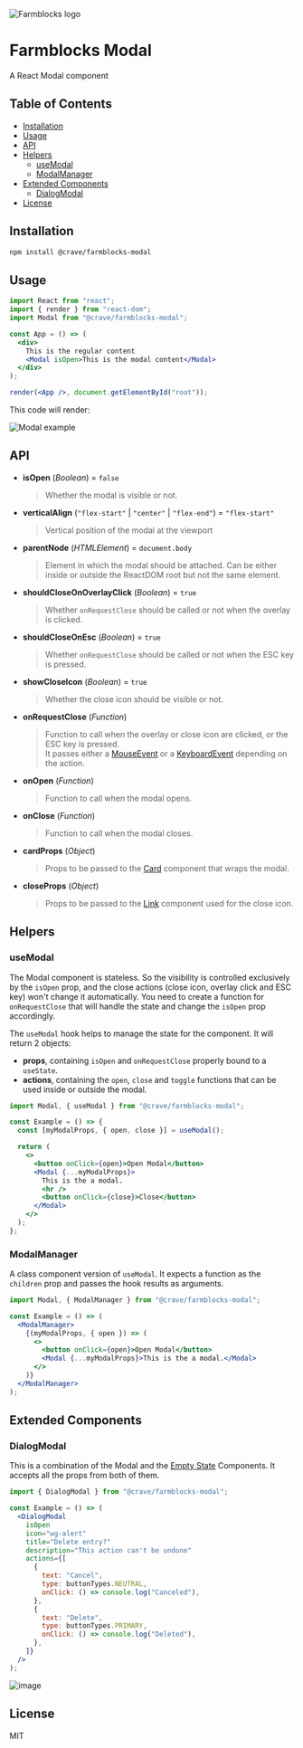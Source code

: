 ![Farmblocks logo](https://user-images.githubusercontent.com/7760/31051341-4d280118-a63c-11e7-9e8f-3b375ca8f9a0.png)

# Farmblocks Modal <!-- omit in toc -->

A React Modal component

## Table of Contents <!-- omit in toc -->

- [Installation](#installation)
- [Usage](#usage)
- [API](#api)
- [Helpers](#helpers)
  - [useModal](#usemodal)
  - [ModalManager](#modalmanager)
- [Extended Components](#extended-components)
  - [DialogModal](#dialogmodal)
- [License](#license)

## Installation

```sh
npm install @crave/farmblocks-modal
```

## Usage

```jsx
import React from "react";
import { render } from "react-dom";
import Modal from "@crave/farmblocks-modal";

const App = () => (
  <div>
    This is the regular content
    <Modal isOpen>This is the modal content</Modal>
  </div>
);

render(<App />, document.getElementById("root"));
```

This code will render:

![Modal example](https://user-images.githubusercontent.com/1459283/58510879-07482680-8170-11e9-9e20-c788f151f914.png)

## API

- **isOpen** (_Boolean_) = `false`

  > Whether the modal is visible or not.

- **verticalAlign** (`"flex-start"` | `"center"` | `"flex-end"`) = `"flex-start"`

  > Vertical position of the modal at the viewport

- **parentNode** (_HTMLElement_) = `document.body`

  > Element in which the modal should be attached.
  > Can be either inside or outside the ReactDOM root but not the same element.

- **shouldCloseOnOverlayClick** (_Boolean_) = `true`

  > Whether `onRequestClose` should be called or not when the overlay is clicked.

- **shouldCloseOnEsc** (_Boolean_) = `true`

  > Whether `onRequestClose` should be called or not when the ESC key is pressed.

- **showCloseIcon** (_Boolean_) = `true`

  > Whether the close icon should be visible or not.

- **onRequestClose** (_Function_)

  > Function to call when the overlay or close icon are clicked, or the ESC key is pressed.  
  > It passes either a [MouseEvent](https://developer.mozilla.org/en-US/docs/Web/API/MouseEvent) or a [KeyboardEvent](https://developer.mozilla.org/en-US/docs/Web/API/KeyboardEvent) depending on the action.

- **onOpen** (_Function_)

  > Function to call when the modal opens.

- **onClose** (_Function_)

  > Function to call when the modal closes.

- **cardProps** (_Object_)

  > Props to be passed to the [Card](https://www.npmjs.com/package/@crave/farmblocks-card) component that wraps the modal.

- **closeProps** (_Object_)

  > Props to be passed to the [Link](https://www.npmjs.com/package/@crave/farmblocks-link) component used for the close icon.

## Helpers

### useModal

The Modal component is stateless. So the visibility is controlled exclusively by the `isOpen` prop, and the close actions (close icon, overlay click and ESC key) won't change it automatically.
You need to create a function for `onRequestClose` that will handle the state and change the `isOpen` prop accordingly.

The `useModal` hook helps to manage the state for the component. It will return 2 objects:

- **props**, containing `isOpen` and `onRequestClose` properly bound to a `useState`.
- **actions**, containing the `open`, `close` and `toggle` functions that can be used inside or outside the modal.

```jsx
import Modal, { useModal } from "@crave/farmblocks-modal";

const Example = () => {
  const [myModalProps, { open, close }] = useModal();

  return (
    <>
      <button onClick={open}>Open Modal</button>
      <Modal {...myModalProps}>
        This is the a modal.
        <hr />
        <button onClick={close}>Close</button>
      </Modal>
    </>
  );
};
```

### ModalManager

A class component version of `useModal`. It expects a function as the `children` prop and passes the hook results as arguments.

```jsx
import Modal, { ModalManager } from "@crave/farmblocks-modal";

const Example = () => (
  <ModalManager>
    {(myModalProps, { open }) => (
      <>
        <button onClick={open}>Open Modal</button>
        <Modal {...myModalProps}>This is the a modal.</Modal>
      </>
    )}
  </ModalManager>
);
```

## Extended Components

### DialogModal

This is a combination of the Modal and the [Empty State](https://www.npmjs.com/package/@crave/farmblocks-empty-state) Components.
It accepts all the props from both of them.

```jsx
import { DialogModal } from "@crave/farmblocks-modal";

const Example = () => (
  <DialogModal
    isOpen
    icon="wg-alert"
    title="Delete entry?"
    description="This action can't be undone"
    actions={[
      {
        text: "Cancel",
        type: buttonTypes.NEUTRAL,
        onClick: () => console.log("Canceled"),
      },
      {
        text: "Delete",
        type: buttonTypes.PRIMARY,
        onClick: () => console.log("Deleted"),
      },
    ]}
  />
);
```

![image](https://user-images.githubusercontent.com/1459283/58564521-7884e980-8203-11e9-8b2f-eb544506e646.png)

## License

MIT
